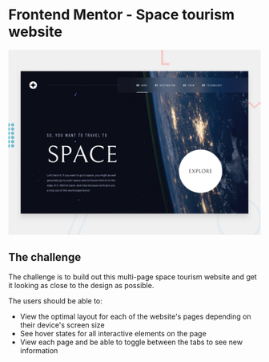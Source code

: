 # Frontend Mentor - Space tourism website

![Design preview for the Space tourism website coding challenge](./preview.jpg)

## The challenge

The challenge is to build out this multi-page space tourism website and get it looking as close to the design as possible.

The users should be able to:

- View the optimal layout for each of the website's pages depending on their device's screen size
- See hover states for all interactive elements on the page
- View each page and be able to toggle between the tabs to see new information
